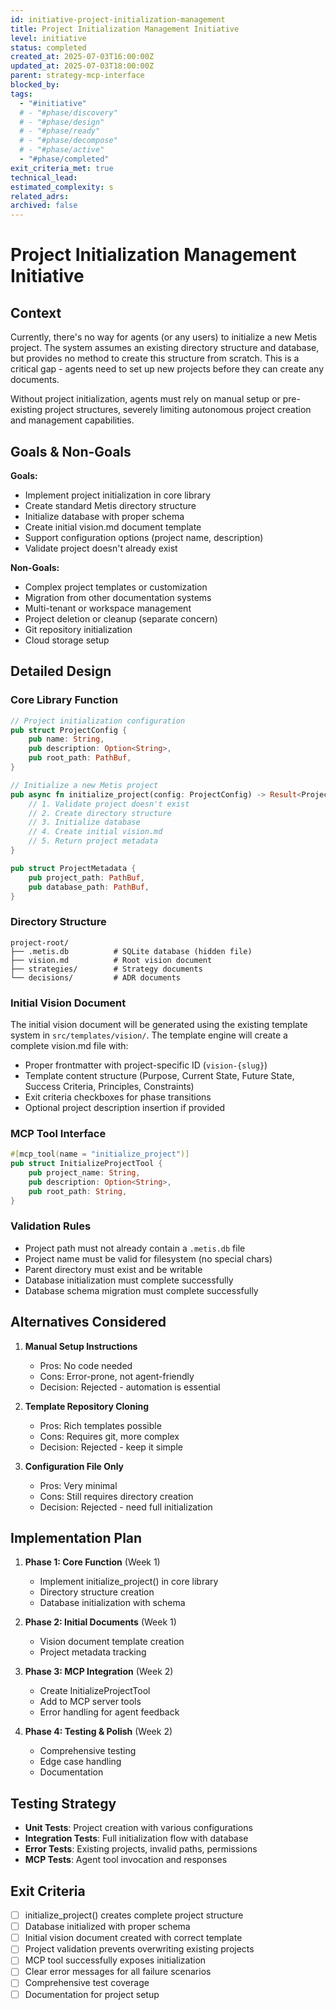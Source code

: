 ```yaml
---
id: initiative-project-initialization-management
title: Project Initialization Management Initiative
level: initiative
status: completed
created_at: 2025-07-03T16:00:00Z
updated_at: 2025-07-03T18:00:00Z
parent: strategy-mcp-interface
blocked_by: 
tags:
  - "#initiative"
  # - "#phase/discovery"
  # - "#phase/design"
  # - "#phase/ready"
  # - "#phase/decompose"
  # - "#phase/active"
  - "#phase/completed"
exit_criteria_met: true
technical_lead: 
estimated_complexity: s
related_adrs: 
archived: false
---
```


# Project Initialization Management Initiative

## Context

Currently, there's no way for agents (or any users) to initialize a new Metis project. The system assumes an existing directory structure and database, but provides no method to create this structure from scratch. This is a critical gap - agents need to set up new projects before they can create any documents.

Without project initialization, agents must rely on manual setup or pre-existing project structures, severely limiting autonomous project creation and management capabilities.

## Goals & Non-Goals

**Goals:**
- Implement project initialization in core library
- Create standard Metis directory structure
- Initialize database with proper schema
- Create initial vision.md document template
- Support configuration options (project name, description)
- Validate project doesn't already exist

**Non-Goals:**
- Complex project templates or customization
- Migration from other documentation systems
- Multi-tenant or workspace management
- Project deletion or cleanup (separate concern)
- Git repository initialization
- Cloud storage setup

## Detailed Design

### Core Library Function

```rust
// Project initialization configuration
pub struct ProjectConfig {
    pub name: String,
    pub description: Option<String>,
    pub root_path: PathBuf,
}

// Initialize a new Metis project
pub async fn initialize_project(config: ProjectConfig) -> Result<ProjectMetadata> {
    // 1. Validate project doesn't exist
    // 2. Create directory structure
    // 3. Initialize database
    // 4. Create initial vision.md
    // 5. Return project metadata
}

pub struct ProjectMetadata {
    pub project_path: PathBuf,
    pub database_path: PathBuf,
}
```

### Directory Structure

```
project-root/
├── .metis.db          # SQLite database (hidden file)
├── vision.md          # Root vision document
├── strategies/        # Strategy documents
└── decisions/         # ADR documents
```

### Initial Vision Document

The initial vision document will be generated using the existing template system in `src/templates/vision/`. The template engine will create a complete vision.md file with:

- Proper frontmatter with project-specific ID (`vision-{slug}`)
- Template content structure (Purpose, Current State, Future State, Success Criteria, Principles, Constraints)
- Exit criteria checkboxes for phase transitions
- Optional project description insertion if provided

### MCP Tool Interface

```rust
#[mcp_tool(name = "initialize_project")]
pub struct InitializeProjectTool {
    pub project_name: String,
    pub description: Option<String>,
    pub root_path: String,
}
```

### Validation Rules

- Project path must not already contain a `.metis.db` file
- Project name must be valid for filesystem (no special chars)
- Parent directory must exist and be writable
- Database initialization must complete successfully
- Database schema migration must complete successfully

## Alternatives Considered

1. **Manual Setup Instructions**
   - Pros: No code needed
   - Cons: Error-prone, not agent-friendly
   - Decision: Rejected - automation is essential

2. **Template Repository Cloning**
   - Pros: Rich templates possible
   - Cons: Requires git, more complex
   - Decision: Rejected - keep it simple

3. **Configuration File Only**
   - Pros: Very minimal
   - Cons: Still requires directory creation
   - Decision: Rejected - need full initialization

## Implementation Plan

1. **Phase 1: Core Function** (Week 1)
   - Implement initialize_project() in core library
   - Directory structure creation
   - Database initialization with schema

2. **Phase 2: Initial Documents** (Week 1)
   - Vision document template creation
   - Project metadata tracking

3. **Phase 3: MCP Integration** (Week 2)
   - Create InitializeProjectTool
   - Add to MCP server tools
   - Error handling for agent feedback

4. **Phase 4: Testing & Polish** (Week 2)
   - Comprehensive testing
   - Edge case handling
   - Documentation

## Testing Strategy

- **Unit Tests**: Project creation with various configurations
- **Integration Tests**: Full initialization flow with database
- **Error Tests**: Existing projects, invalid paths, permissions
- **MCP Tests**: Agent tool invocation and responses

## Exit Criteria

- [ ] initialize_project() creates complete project structure
- [ ] Database initialized with proper schema
- [ ] Initial vision document created with correct template
- [ ] Project validation prevents overwriting existing projects
- [ ] MCP tool successfully exposes initialization
- [ ] Clear error messages for all failure scenarios
- [ ] Comprehensive test coverage
- [ ] Documentation for project setup